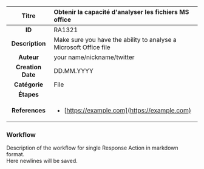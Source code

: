 | Titre                       | Obtenir la capacité d'analyser les fichiers MS office         |
|:---------------------------:|:--------------------|
| **ID**                      | RA1321            |
| **Description**             | Make sure you have the ability to analyse a Microsoft Office file   |
| **Auteur**                  | your name/nickname/twitter        |
| **Creation Date**           | DD.MM.YYYY |
| **Catégorie**                | File      |
| **Étapes**                   || 
| **References** |<ul><li>[https://example.com](https://example.com)</li></ul>|

### Workflow

Description of the workflow for single Response Action in markdown format.  
Here newlines will be saved.  
